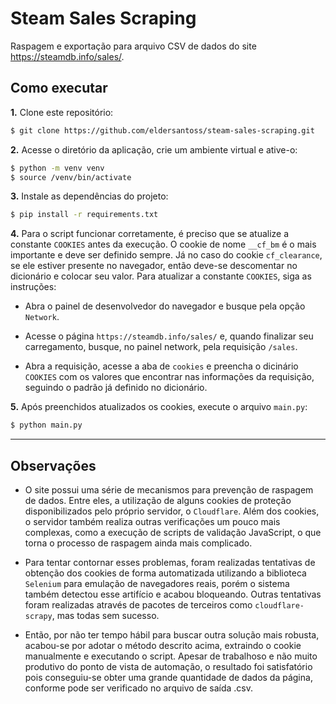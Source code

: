 # Steam Sales Scraping

Raspagem e exportação para arquivo CSV de dados do site https://steamdb.info/sales/.

## **Como executar**

**1.** Clone este repositório:

```bash
$ git clone https://github.com/eldersantoss/steam-sales-scraping.git
```

**2.** Acesse o diretório da aplicação, crie um ambiente virtual e ative-o:

```bash
$ python -m venv venv
$ source /venv/bin/activate
```

**3.** Instale as dependências do projeto:
```bash
$ pip install -r requirements.txt
```

**4.** Para o script funcionar corretamente, é preciso que se atualize a constante
`COOKIES` antes da execução. O cookie de nome `__cf_bm` é o mais importante e
deve ser definido sempre. Já no caso do cookie `cf_clearance`, se ele estiver
presente no navegador, então deve-se descomentar no dicionário e colocar seu
valor. Para atualizar a constante `COOKIES`, siga as instruções:
  * Abra o painel de desenvolvedor do navegador e busque pela opção `Network`.
  
  * Acesse o página `https://steamdb.info/sales/` e, quando finalizar
  seu carregamento, busque, no painel network, pela requisição `/sales`.

  * Abra a requisição, acesse a aba de `cookies` e preencha o dicinário `COOKIES`
  com os valores que encontrar nas informações da requisição, seguindo o padrão já
  definido no dicionário.

**5.** Após preenchidos atualizados os cookies, execute o arquivo `main.py`:
```bash
$ python main.py
```


---
## Observações

* O site possui uma série de mecanismos para prevenção de raspagem de dados. Entre
eles, a utilização de alguns cookies de proteção disponibilizados pelo próprio
servidor, o `Cloudflare`. Além dos cookies, o servidor também realiza outras verificações
um pouco mais complexas, como a execução de scripts de validação JavaScript, o que torna
o processo de raspagem ainda mais complicado.

* Para tentar contornar esses problemas, foram realizadas tentativas de obtenção dos
cookies de forma automatizada utilizando a biblioteca `Selenium` para emulação de
navegadores reais, porém o sistema também detectou esse artifício e acabou bloqueando.
Outras tentativas foram realizadas através de pacotes de terceiros como `cloudflare-scrapy`,
mas todas sem sucesso.

* Então, por não ter tempo hábil para buscar outra solução mais robusta, acabou-se por
adotar o método descrito acima, extraindo o cookie manualmente e executando o script.
Apesar de trabalhoso e não muito produtivo do ponto de vista de automação, o resultado
foi satisfatório pois conseguiu-se obter uma grande quantidade de dados da página, conforme
pode ser verificado no arquivo de saída .csv.

